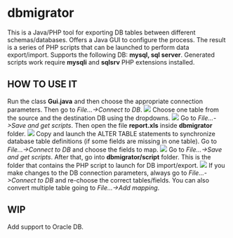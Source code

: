 # dbmigrator
This is a Java/PHP tool for exporting DB tables between different schemas/databases. 
Offers a Java GUI to configure the process. 
The result is a series of PHP scripts that can be launched to perform data export/import.
Supports the following DB: **mysql, sql server**. 
Generated scripts work require **mysqli** and **sqlsrv** PHP extensions installed.
## HOW TO USE IT
Run the class **Gui.java** and then choose the appropriate connection parameters. Then go to *File...->Connect to DB*.
![](https://albertof.com/img/dbmigrator/-1.png)
Choose one table from the source and the destination DB using the dropdowns.
![](https://albertof.com/img/dbmigrator/0.png)
Go to *File...->Save and get scripts*. Then open the file **report.xls** inside **dbmigrator** folder.
![](https://albertof.com/img/dbmigrator/1.png)
Copy and launch the ALTER TABLE statements to synchronize database table definitions (if some fields are missing in one table).
Go to *File...->Connect to DB* and choose the fields to map.
![](https://albertof.com/img/dbmigrator/2.png)
Go to *File...->Save and get scripts*. After that, go into **dbmigrator/script** folder. This is the folder that contains the PHP script to launch for DB import/export.
![](https://albertof.com/img/dbmigrator/3.png)
If you make changes to the DB connection parameters, always go to *File...->Connect to DB* and re-choose the correct tables/fields.
You can also convert multiple table going to *File...->Add mapping*.
## WIP
Add support to Oracle DB.

